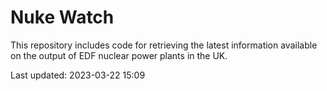 # Nuke Watch

This repository includes code for retrieving the latest information available on the output of EDF nuclear power plants in the UK.

Last updated: 2023-03-22 15:09